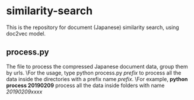 # similarity-search
This is the repository for document (Japanese) similarity search, using doc2vec model.
## process.py
The file to process the compressed Japanese document data, group them by urls.
\For the usage, type python process.py *prefix* to process all the data inside the directories with a prefix name *prefix*.
\For example, __python process 20190209__ process all the data inside folders with name *20190209xxxx*
